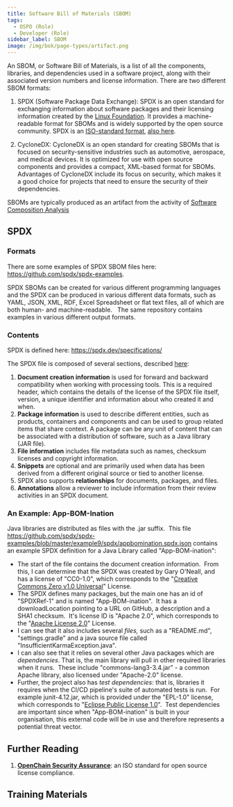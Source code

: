 ```yaml
---
title: Software Bill of Materials (SBOM)
tags: 
  - OSPO (Role)
  - Developer (Role)
sidebar_label: SBOM
image: /img/bok/page-types/artifact.png
---
```


An SBOM, or Software Bill of Materials, is a list of all the components, libraries, and dependencies used in a software project, along with their associated version numbers and license information. There are two different SBOM formats:

1. SPDX (Software Package Data Exchange): SPDX is an open standard for exchanging information about software packages and their licensing information created by the [Linux Foundation](https://spdx.dev/about/). It provides a machine-readable format for SBOMs and is widely supported by the open source community. SPDX is an [ISO-standard format](https://www.iso.org/standard/81870.html), [also here](https://spdx.dev/spdx-specification-is-now-an-iso-standard/).

2. CycloneDX: CycloneDX is an open standard for creating SBOMs that is focused on security-sensitive industries such as automotive, aerospace, and medical devices. It is optimized for use with open source components and provides a compact, XML-based format for SBOMs. Advantages of CycloneDX include its focus on security, which makes it a good choice for projects that need to ensure the security of their dependencies.

SBOMs are typically produced as an artifact from the activity of [Software Composition Analysis](../Activities/Level-2/Supply-Chain-Security#Software-Composition-Analysis)

## SPDX

### Formats

There are some examples of SPDX SBOM files here: <https://github.com/spdx/spdx-examples>.

SPDX SBOMs can be created for various different programming languages and the SPDX can be produced in various different data formats, such as YAML, JSON, XML, RDF, Excel Spreadsheet or flat text files, all of which are both human- and machine-readable.   The same repository contains examples in various different output formats.

### Contents

SPDX is defined here: <https://spdx.dev/specifications/>

The SPDX file is composed of several sections, described [here](https://www.csoonline.com/article/3668530/sbom-formats-spdx-and-cyclonedx-compared.html):

1. **Document creation information** is used for forward and backward compatibility when working with processing tools. This is a required header, which contains the details of the license of the SPDX file itself, version, a unique identifier and information about who created it and when.
2. **Package information** is used to describe different entities, such as products, containers and components and can be used to group related items that share context. A package can be any unit of content that can be associated with a distribution of software, such as a Java library (JAR file).
3. **File information** includes file metadata such as names, checksum licenses and copyright information.
4. **Snippets** are optional and are primarily used when data has been derived from a different original source or tied to another license.
5. SPDX also supports **relationships** for documents, packages, and files.
6. **Annotations** allow a reviewer to include information from their review activities in an SPDX document. 

### An Example: App-BOM-Ination

Java libraries are distributed as files with the .jar suffix.  This file <https://github.com/spdx/spdx-examples/blob/master/example9/spdx/appbomination.spdx.json> contains an example SPDX definition for a Java Library called "App-BOM-ination":

* The start of the file contains the document creation information.  From this, I can determine that the SPDX was created by Gary O'Neall, and has a license of "CC0-1.0", which corresponds to the "[Creative Commons Zero v1.0 Universal](https://spdx.org/licenses/CC0-1.0.html)" License.
* The SPDX defines many packages, but the main one has an id of "SPDXRef-1" and is named "App-BOM-ination".  It has a downloadLocation pointing to a URL on GitHub, a description and a SHA1 checksum.  It's license ID is "Apache 2.0", which corresponds to the "[Apache License 2.0](https://spdx.org/licenses/Apache-2.0.html)" License.
* I can see that it also includes several _files,_ such as a "README.md", "settings.gradle" and a java source file called "InsufficientKarmaException.java".
* I can also see that it relies on several other Java packages which are _dependencies_. That is, the main library will pull in other required libraries when it runs.  These include "commons-lang3-3.4.jar" - a common Apache library, also licensed under "Apache-2.0" license.
* Further, the project also has _test dependencies:_ that is, libraries it requires when the CI/CD pipeline's suite of automated tests is run.  For example junit-4.12.jar, which is provided under the "EPL-1.0" license, which corresponds to "[Eclipse Public License 1.0](https://spdx.org/licenses/EPL-1.0.html)".  Test dependencies are important since when "App-BOM-ination" is built in your organisation, this external code will be in use and therefore represents a potential threat vector.

## Further Reading
 
1. **[OpenChain Security Assurance](OpenChain-Security-Assurance)**:  an ISO standard for open source license compliance.

## Training Materials

<BokTagList tag="SBOMs (Artifacts)" filter="Training" />

